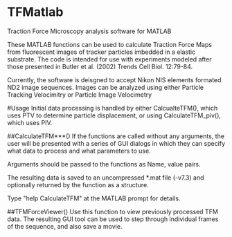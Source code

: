 # TFMatlab
Traction Force Microscopy analysis software for MATLAB

These MATLAB functions can be used to calculate Traction Force Maps from fluorescent images of tracker particles imbedded in a elastic substrate. The code is intended for use with experiments modeled after those presented in Butler et al. (2002) Trends Cell Biol. 12:79-84.

Currently, the software is deisgned to accept Nikon NIS elements formated ND2 image sequences. Images can be analyzed using either Particle Tracking Velocimitry or Particle Image Velocimetry

#Usage
Initial data processing is handled by either CalcualteTFM(), which uses PTV to determine particle displacement, or using CalculateTFM_piv(), which uses PIV.

##CalculateTFM***()
If the functions are called without any arguments, the user will be presented with a series of GUI dialogs in which they can specify what data to process and what parameters to use.

Arguments should be passed to the functions as Name, value pairs.

The resulting data is saved to an uncompressed *.mat file (-v7.3) and optionally returned by the function as a structure.

Type "help CalculateTFM" at the MATLAB prompt for details.

##TFMForceViewer()
Use this function to view previously processed TFM data. The resulting GUI tool can be used to step through individual frames of the sequence, and also save a movie.



